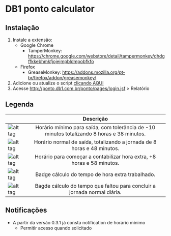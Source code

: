 # DB1 ponto calculator

## Instalação
 1. Instale a extensão:
     - Google Chrome
       - TamperMonkey: https://chrome.google.com/webstore/detail/tampermonkey/dhdgffkkebhmkfjojejmpbldmpobfkfo
     - Firefox
       - GreaseMonkey: https://addons.mozilla.org/pt-br/firefox/addon/greasemonkey/
 2. Adicione ou atualize o script [clicando AQUI](https://github.com/heidiks/db1-ponto-tm-script/raw/master/TM-calculator.user.js)
 3. Acesse http://ponto.db1.com.br/ponto/pages/login.jsf > Relatório

## Legenda
|                                                                           |      Descrição      |
|----------|:-------------:|
| ![alt tag](https://img.shields.io/badge/Jornada-M%C3%ADnima-brightgreen.svg)   | Horário mínimo para saída, com tolerância de -10 minutos totalizando 8 horas e 38 minutos. |
| ![alt tag](https://img.shields.io/badge/Jornada-Normal-blue.svg) |    Horário normal de saída, totalizando a jornada de 8 horas e 48 minutos.   |
| ![alt tag](https://img.shields.io/badge/Jornada-Extra-yellow.svg)  | Horário para começar a contabilizar hora extra, +8 horas e 58 minutos. |
| ![alt tag](https://img.shields.io/badge/Tag-%2B-yellow.svg)  | Badge cálculo do tempo de hora extra trabalhado. |
| ![alt tag](https://img.shields.io/badge/Tag----red.svg)   | Bagde cálculo do tempo que faltou para concluir a jornada normal diária. |

## Notificações 
 - A partir da versão 0.3.1 já consta notification de horário mínimo
    - Permitir acesso quando solicitado

